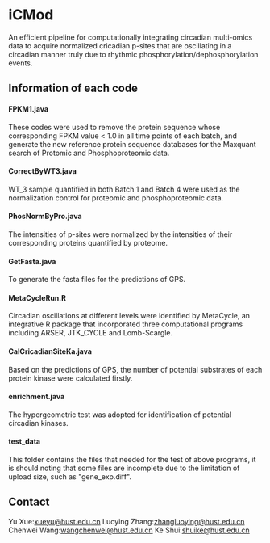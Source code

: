 # iCMod
An efficient pipeline for computationally integrating circadian multi-omics data to acquire normalized cricadian p-sites that are oscillating in a circadian manner truly due to rhythmic phosphorylation/dephosphorylation events.

## Information of each code
#### FPKM1.java
These codes were used to remove the protein sequence whose corresponding FPKM value < 1.0 in all time points of each batch, and generate the new reference protein sequence databases for the Maxquant search of Protomic and Phosphoproteomic data.
#### CorrectByWT3.java
WT_3 sample quantified in both Batch 1 and Batch 4 were used as the normalization control for proteomic and phosphoproteomic data.
#### PhosNormByPro.java
The intensities of p-sites were normalized by the intensities of their corresponding proteins quantified by proteome.
#### GetFasta.java
To generate the fasta files for the predictions of GPS.
#### MetaCycleRun.R
Circadian oscillations at different levels were identified by MetaCycle, an integrative R package that incorporated three computational programs including ARSER, JTK_CYCLE and Lomb-Scargle.
#### CalCricadianSiteKa.java
Based on the predictions of GPS, the number of potential substrates of each protein kinase were calculated firstly.
#### enrichment.java
The hypergeometric test was adopted for identification of potential circadian kinases.
#### test_data
This folder contains the files that needed for the test of above programs, it is should noting that some files are incomplete due to the limitation of upload size, such as "gene_exp.diff".

## Contact
Yu Xue:xueyu@hust.edu.cn
Luoying Zhang:zhangluoying@hust.edu.cn
Chenwei Wang:wangchenwei@hust.edu.cn
Ke Shui:shuike@hust.edu.cn
